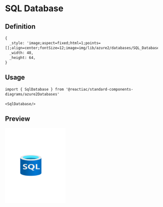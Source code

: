 # SQL Database

## Definition

```
{
  _style: 'image;aspect=fixed;html=1;points=[];align=center;fontSize=12;image=img/lib/azure2/databases/SQL_Database.svg;strokeColor=none;',
  _width: 48,
  _height: 64,
}
```

## Usage

```
import { SqlDatabase } from '@reactiac/standard-components-diagrams/azure2Databases'

<SqlDatabase/>
```

## Preview

<img src="./sql-database.png" width="200"/>
